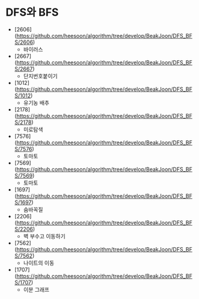 DFS와 BFS
==========================================================================================
* [2606] (https://github.com/heesoon/algorithm/tree/develop/BeakJoon/DFS_BFS/2606)
  * 바이러스
* [2667] (https://github.com/heesoon/algorithm/tree/develop/BeakJoon/DFS_BFS/2667)
  * 단지번호붙이기
* [1012] (https://github.com/heesoon/algorithm/tree/develop/BeakJoon/DFS_BFS/1012)
  * 유기농 배추
* [2178] (https://github.com/heesoon/algorithm/tree/develop/BeakJoon/DFS_BFS/2178)
  * 미로탐색
* [7576] (https://github.com/heesoon/algorithm/tree/develop/BeakJoon/DFS_BFS/7576)
  * 토마토
* [7569] (https://github.com/heesoon/algorithm/tree/develop/BeakJoon/DFS_BFS/7569)
  * 토마토
* [1697] (https://github.com/heesoon/algorithm/tree/develop/BeakJoon/DFS_BFS/1697)
  * 숨바꼭질
* [2206] (https://github.com/heesoon/algorithm/tree/develop/BeakJoon/DFS_BFS/2206)
  * 벽 부수고 이동하기
* [7562] (https://github.com/heesoon/algorithm/tree/develop/BeakJoon/DFS_BFS/7562)
  * 나이트의 이동
* [1707] (https://github.com/heesoon/algorithm/tree/develop/BeakJoon/DFS_BFS/1707)
  * 이분 그래프